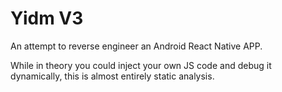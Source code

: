 # Yidm V3

An attempt to reverse engineer an Android React Native APP.

While in theory you could inject your own JS code and debug it dynamically, this is almost entirely static analysis.